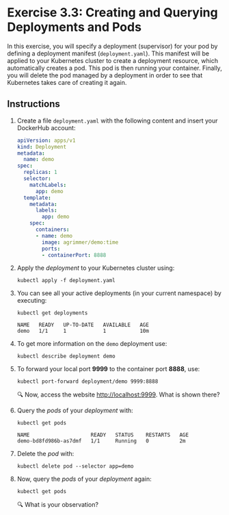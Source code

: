 # Exercise 3.3: Creating and Querying Deployments and Pods

In this exercise, you will specify a deployment (supervisor) for your pod by defining a deployment manifest (`deployment.yaml`). This manifest will be applied to your Kubernetes cluster to create a deployment resource, which automatically creates a pod. This pod is then running your container. Finally, you will delete the pod managed by a deployment in order to see that Kubernetes takes care of creating it again.

## Instructions

1. Create a file `deployment.yaml` with the following content and insert your DockerHub account:

    ```yaml
    apiVersion: apps/v1
    kind: Deployment
    metadata:
      name: demo
    spec:
      replicas: 1
      selector:
        matchLabels:
          app: demo
      template:
        metadata:
          labels:
            app: demo
        spec:
          containers:
          - name: demo
            image: agrimmer/demo:time
            ports:
            - containerPort: 8888
    ```

1. Apply the *deployment* to your Kubernetes cluster using: 

    ```console
    kubectl apply -f deployment.yaml
    ```

1. You can see all your active deployments (in your current namespace) by executing:

    ```console
    kubectl get deployments
    ```

    ```source
    NAME   READY   UP-TO-DATE   AVAILABLE   AGE
    demo   1/1     1            1           10m
    ```

1. To get more information on the `demo` deployment use:

    ```console
    kubectl describe deployment demo
    ```

1. To forward your local port **9999** to the container port **8888**, use:

    ```console
    kubectl port-forward deployment/demo 9999:8888
    ```

    :mag: Now, access the website [http://localhost:9999](http://localhost:9999). What is shown there? 

1. Query the *pods* of your *deployment* with:
    
    ```console
    kubectl get pods
    ```

    ```source
    NAME                    READY   STATUS    RESTARTS   AGE
    demo-bd8fd986b-as7dmf   1/1     Running   0          2m
    ```

1. Delete the *pod* with:
    
    ```console
    kubectl delete pod --selector app=demo
    ```

1. Now, query the *pods* of your *deployment* again:
    
    ```console
    kubectl get pods
    ```

    :mag: What is your observation? 
